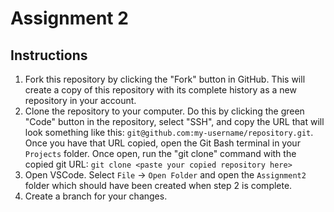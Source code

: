 # Assignment 2
## Instructions
1. Fork this repository by clicking the "Fork" button in GitHub. This will create a copy of this repository with its complete history as a new repository in your account.
2. Clone the repository to your computer. Do this by clicking the green "Code" button in the repository, select "SSH", and copy the URL that will look something like this: `git@github.com:my-username/repository.git`. Once you have that URL copied, open the Git Bash terminal in your `Projects` folder. Once open, run the "git clone" command with the copied git URL:
`git clone <paste your copied repository here>`
3. Open VSCode. Select `File` -> `Open Folder` and open the `Assignment2` folder which should have been created when step 2 is complete.
4. Create a branch for your changes.